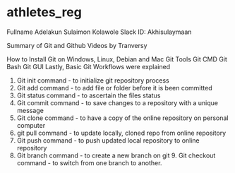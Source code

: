 # athletes_reg
Fullname Adelakun Sulaimon Kolawole 
Slack ID: Akhisulaymaan

Summary of Git and Github Videos by Tranversy

How to Install Git on Windows, Linux, Debian and Mac
Git Tools
Git CMD
Git Bash
Git GUI
Lastly, Basic Git Workflows were explained 
1. Git init command - to initialize git repository process 
2. Git add command - to add file or folder before it is been committed 
3. Git status command - to ascertain the files status 
4. Git commit command - to save changes to a repository with a unique message 
5. Git clone command - to have a copy of the online repository on personal computer 
6. git pull command - to update locally, cloned repo from online repository 
7. Git push command - to push updated local repository to online repository 
8. Git branch command - to create a new branch on git 9. Git checkout command - to switch from one branch to another.
